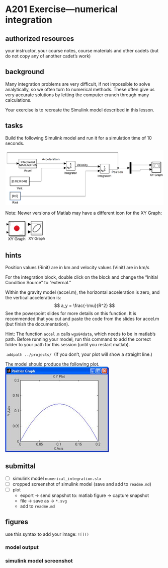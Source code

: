 # A201 Exercise—numerical integration

## authorized resources

 your instructor, your course notes, course materials and other cadets (but do not copy any of another cadet’s work)



## background 

Many integration problems are very difficult, if not impossible to solve analytically, so we often turn to numerical methods.  These often give us very accurate solutions by letting the computer crunch through many calculations.  

Your exercise is to recreate the Simulink model described in this lesson. 

## tasks

Build the following Simulink model and run it for a simulation time of 10 seconds.

![image-20231209114348484](sources/image-20231209114348484.png)

Note: Newer versions of Matlab may have a different icon for the XY Graph:

​      ![A picture containing icon  Description automatically generated](sources/clip_image002.gif)      ![A picture containing text  Description automatically generated](sources/clip_image004.gif)



## hints 

Position values (Rinit) are in km and velocity values (Vinit) are in km/s

For the integration block, double click on the block and change the “Initial Condition Source” to “external.”

Within the gravity model (accel.m), the horizontal acceleration is zero, and the vertical acceleration is:
$$
a_y = \frac{-\mu}{R^2}
$$
See the powerpoint slides for more details on this function. It is recommended that you cut and paste the code from the slides for accel.m (but finish the documentation).

Hint: The function `accel.m` calls `wgs84data`, which needs to be in matlab’s path. Before running your model, run this command to add the correct folder to your path for this session (until you restart matlab). 

​	`addpath ../projects/` 
​	(If you don’t, your plot will show a straight line.)

The model should produce the following plot.
![img](sources/clip_image002.jpg)



## submittal 

- [ ] simulink model `numerical_integration.slx`
- [ ] cropped screenshot of simulink model (save and add to `readme.md`)
- [ ] plot
  - export -> send snapshot to: matlab figure -> capture snapshot
  - file -> save as -> `*.svg`
  - add to `readme.md`




## figures

use this syntax to add your image: `![]()`

### model output



### simulink model screenshot



